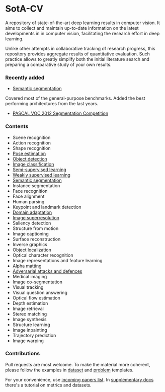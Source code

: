 # SotA-CV
A repository of state-of-the-art deep learning results in computer vision.
It aims to collect and maintain up-to-date information on the latest developments in
in computer vision, facilitating the research effort in deep learning.

Unlike other attempts in collaborative tracking of research progress,
this repository provides aggregate results of quantitative evaluation. 
Such practice allows to greatly simplify both the initial literature search and preparing a comparative study of your own results.

### Recently added

* [Semantic segmentation](content/semantic_segmentation.md)

Covered most of the general-purpose benchmarks.
Added the best performing architectures from the last years.

* [PASCAL VOC 2012 Segmentation Competition](content/datasets/pascal_voc_2012_segmentation.md)


### Contents

* Scene recognition
* Action recognition
* Shape recognition
* [Pose estimation](content/pose_estimation.md)
* [Object detection](content/object_detection.md)
* [Image classification](content/image_classification.md)
* [Semi-supervised learning](content/semi_supervised_learning.md)
* [Weakly supervised learning](content/weakly_supervised_learning.md)
* [Semantic segmentation](content/semantic_segmentation.md)
* Instance segmentation
* Face recognition
* Face alignment
* Human parsing
* Keypoint and landmark detection
* [Domain adaptation](content/domain_adaptation.md)
* [Image superresolution](content/image_superresolution.md)
* Saliency detection
* Structure from motion
* Image captioning
* Surface reconstruction
* Inverse graphics
* Object localization
* Optical character recognition
* Image representations and feature learning
* [Alpha matting](content/alpha_matting.md)
* [Adversarial attacks and defences](content/adversarial_attacks_and_defences.md)
* Medical imaging
* Image co-segmentation
* Visual tracking
* Visual question answering
* Optical flow estimation
* Depth estimation
* Image retrieval
* Stereo matching
* Image synthesis
* Structure learning
* Image inpainting
* Trajectory prediction
* Image warping


### Contributions

Pull requests are most welcome. To make the material more coherent,
please follow the examples in [dataset](dataset_template.md) and [problem](problem_template.md) templates.

For your convenience, use [incoming papers list](incoming_papers.md).
In [supplementary docs](supplementary.md) there's a tutorial on metrics and datasets.
